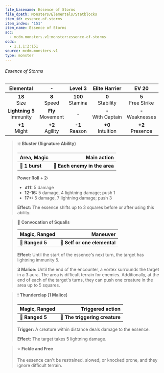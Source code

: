 ```yaml
---
file_basename: Essence of Storms
file_dpath: Monsters/Elementals/Statblocks
item_id: essence-of-storms
item_index: '151'
item_name: Essence of Storms
scc:
  - mcdm.monsters.v1:monster:essence-of-storms
scdc:
  - 1.1.1:2:151
source: mcdm.monsters.v1
type: monster
---
```


###### Essence of Storms

|           Elemental           |           -           |       Level 3        |      Elite Harrier      |         EV 20          |
| :---------------------------: | :-------------------: | :------------------: | :---------------------: | :--------------------: |
|       **1S**<br/> Size        |   **8**<br/> Speed    | **100**<br/> Stamina |  **0**<br/> Stability   | **5**<br/> Free Strike |
| **Lightning 5**<br/> Immunity | **Fly**<br/> Movement |          -           | **-**<br/> With Captain | **-**<br/> Weaknesses  |
|       **+1**<br/> Might       |  **+2**<br/> Agility  |  **-1**<br/> Reason  |  **+0**<br/> Intuition  |  **+2**<br/> Presence  |

<!-- -->
> ❇️ **Bluster (Signature Ability)**
>
> | **Area, Magic** |               **Main action** |
> | --------------- | ----------------------------: |
> | **📏 1 burst**  | **🎯 Each enemy in the area** |
>
> **Power Roll + 2:**
>
> - **≤11:** 5 damage
> - **12-16:** 5 damage, 4 lightning damage; push 1
> - **17+:** 5 damage, 7 lightning damage; push 3
>
> **Effect:** The essence shifts up to 3 squares before or after using this ability.

<!-- -->
> 🏹 **Convocation of Squalls**
>
> | **Magic, Ranged** |                 **Maneuver** |
> | ----------------- | ---------------------------: |
> | **📏 Ranged 5**   | **🎯 Self or one elemental** |
>
> **Effect:** Until the start of the essence's next turn, the target has lightning immunity 5.
>
> **3 Malice:** Until the end of the encounter, a vortex surrounds the target in a 3 aura. The area is difficult terrain for enemies. Additionally, at the end of each of the target's turns, they can push one creature in the area up to 5 squares.

<!-- -->
> ❗️ **Thunderclap (1 Malice)**
>
> | **Magic, Ranged** |           **Triggered action** |
> | ----------------- | -----------------------------: |
> | **📏 Ranged 5**   | **🎯 The triggering creature** |
>
> **Trigger:** A creature within distance deals damage to the essence.
>
> **Effect:** The target takes 5 lightning damage.

<!-- -->
> ⭐️ **Fickle and Free**
>
> The essence can't be restrained, slowed, or knocked prone, and they ignore difficult terrain.
